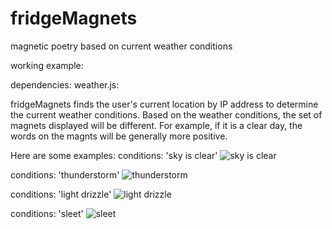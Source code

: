 fridgeMagnets
=============
magnetic poetry based on current weather conditions

working example:

dependencies:
weather.js:
 

fridgeMagnets finds the user's current location by IP address to determine the current weather conditions.
Based on the weather conditions, the set of magnets displayed will be different. For example, if it is a 
clear day, the words on the magnts will be generally more positive.

Here are some examples:
conditions: 'sky is clear'
![sky is clear](http://i.imgur.com/s71rnbH.png)

conditions: 'thunderstorm'
![thunderstorm](http://i.imgur.com/G41XbAM)

conditions: 'light drizzle'
![light drizzle](http://i.imgur.com/TCU7uGc)

conditions: 'sleet'
![sleet](http://i.imgur.com/IjjEY1N)
